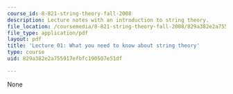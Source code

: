 ```yaml
---
course_id: 8-821-string-theory-fall-2008
description: Lecture notes with an introduction to string theory.
file_location: /coursemedia/8-821-string-theory-fall-2008/829a382e2a755917efbfc190507e51df_lecture01.pdf
file_type: application/pdf
layout: pdf
title: 'Lecture 01: What you need to know about string theory'
type: course
uid: 829a382e2a755917efbfc190507e51df

---
```

None